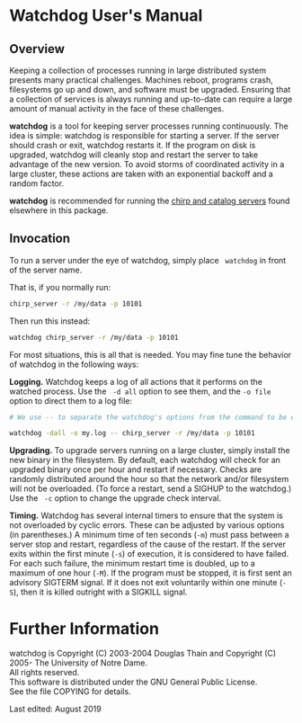 # Watchdog User's Manual

## Overview

Keeping a collection of processes running in large distributed system presents
many practical challenges. Machines reboot, programs crash, filesystems go up
and down, and software must be upgraded. Ensuring that a collection of
services is always running and up-to-date can require a large amount of manual
activity in the face of these challenges.

**watchdog** is a tool for keeping server processes running continuously. The
idea is simple: watchdog is responsible for starting a server. If the server
should crash or exit, watchdog restarts it. If the program on disk is
upgraded, watchdog will cleanly stop and restart the server to take advantage
of the new version. To avoid storms of coordinated activity in a large
cluster, these actions are taken with an exponential backoff and a random
factor.

**watchdog** is recommended for running the [chirp and catalog
servers](../chirp/index.md) found elsewhere in this package.


## Invocation

To run a server under the eye of watchdog, simply place ` watchdog` in front
of the server name.

That is, if you normally run:

```sh
chirp_server -r /my/data -p 10101
```

Then run this instead:

```sh
watchdog chirp_server -r /my/data -p 10101
```

For most situations, this is all that is needed. You may fine tune the behavior
of watchdog in the following ways:

**Logging.** Watchdog keeps a log of all actions that it performs on the
watched process. Use the ` -d all` option to see them, and the `-o file`
option to direct them to a log file:

```sh
# We use -- to separate the watchdog's options from the command to be executed:

watchdog -dall -o my.log -- chirp_server -r /my/data -p 10101
```

**Upgrading.** To upgrade servers running on a large cluster, simply install
the new binary in the filesystem. By default, each watchdog will check for an
upgraded binary once per hour and restart if necessary. Checks are randomly
distributed around the hour so that the network and/or filesystem will not be
overloaded. (To force a restart, send a SIGHUP to the watchdog.) Use the ` -c`
option to change the upgrade check interval.

**Timing.** Watchdog has several internal timers to ensure that the system is
not overloaded by cyclic errors. These can be adjusted by various options (in
parentheses.) A minimum time of ten seconds (`-m`) must pass between a server
stop and restart, regardless of the cause of the restart. If the server exits
within the first minute (`-s`) of execution, it is considered to have failed.
For each such failure, the minimum restart time is doubled, up to a maximum of
one hour (`-M`). If the program must be stopped, it is first sent an advisory
SIGTERM signal. If it does not exit voluntarily within one minute (`-S`), then
it is killed outright with a SIGKILL signal.


# Further Information

watchdog is Copyright (C) 2003-2004 Douglas Thain and Copyright (C) 2005- The
University of Notre Dame.  
All rights reserved.  
This software is distributed under the GNU General Public License.  
See the file COPYING for details.

Last edited: August 2019


